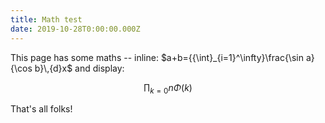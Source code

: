 ```yaml
---
title: Math test
date: 2019-10-28T0:00:00.000Z
---
```


This page has some maths -- inline: $a+b={{\int}_{i=1}^\infty}\frac{\sin a}{\cos
b}\,{d}x$ and display:

$${\prod_{k=0}{n}}\Phi(k)$$

That's all folks!

